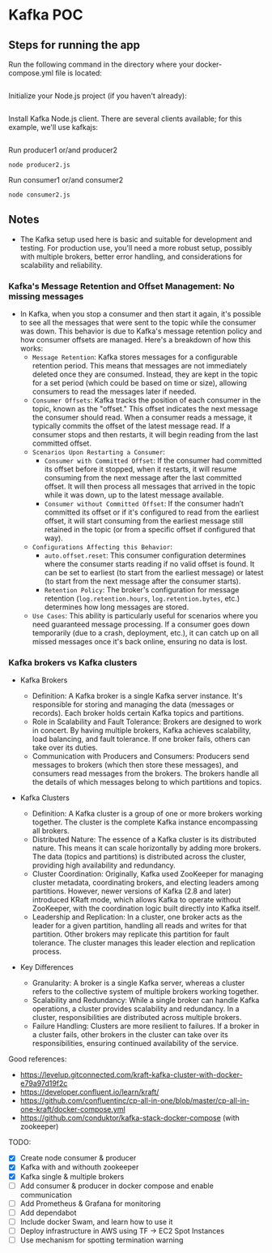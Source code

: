 # Kafka POC

## Steps for running the app

Run the following command in the directory where your docker-compose.yml file is located:

```docker-compose up
```

Initialize your Node.js project (if you haven't already):

```npm init -y
```

Install Kafka Node.js client. There are several clients available; for this example, we'll use kafkajs:

```npm install kafkajs
```

Run producer1 or/and producer2

```node producer1.js
node producer2.js
```

Run consumer1 or/and consumer2

```node consumer1.js
node consumer2.js
```

## Notes

- The Kafka setup used here is basic and suitable for development and testing. For production use, you'll need a more robust setup, possibly with multiple brokers, better error handling, and considerations for scalability and reliability.

### Kafka's Message Retention and Offset Management: No missing messages

- In Kafka, when you stop a consumer and then start it again, it's possible to see all the messages that were sent to the topic while the consumer was down. This behavior is due to Kafka's message retention policy and how consumer offsets are managed. Here's a breakdown of how this works:
  - `Message Retention`: Kafka stores messages for a configurable retention period. This means that messages are not immediately deleted once they are consumed. Instead, they are kept in the topic for a set period (which could be based on time or size), allowing consumers to read the messages later if needed.
  - `Consumer Offsets`: Kafka tracks the position of each consumer in the topic, known as the "offset." This offset indicates the next message the consumer should read. When a consumer reads a message, it typically commits the offset of the latest message read. If a consumer stops and then restarts, it will begin reading from the last committed offset.
  - `Scenarios Upon Restarting a Consumer`:
    - `Consumer with Committed Offset`: If the consumer had committed its offset before it stopped, when it restarts, it will resume consuming from the next message after the last committed offset. It will then process all messages that arrived in the topic while it was down, up to the latest message available.
    - `Consumer without Committed Offset`: If the consumer hadn’t committed its offset or if it's configured to read from the earliest offset, it will start consuming from the earliest message still retained in the topic (or from a specific offset if configured that way).
  - `Configurations Affecting this Behavior`:
    - `auto.offset.reset`: This consumer configuration determines where the consumer starts reading if no valid offset is found. It can be set to earliest (to start from the earliest message) or latest (to start from the next message after the consumer starts).
    - `Retention Policy`: The broker's configuration for message retention (`log.retention.hours`, `log.retention.bytes`, etc.) determines how long messages are stored.
  - `Use Cases`: This ability is particularly useful for scenarios where you need guaranteed message processing. If a consumer goes down temporarily (due to a crash, deployment, etc.), it can catch up on all missed messages once it's back online, ensuring no data is lost.

### Kafka brokers vs Kafka clusters

- Kafka Brokers
  - Definition: A Kafka broker is a single Kafka server instance. It's responsible for storing and managing the data (messages or records). Each broker holds certain Kafka topics and partitions.
  - Role in Scalability and Fault Tolerance: Brokers are designed to work in concert. By having multiple brokers, Kafka achieves scalability, load balancing, and fault tolerance. If one broker fails, others can take over its duties.
  - Communication with Producers and Consumers: Producers send messages to brokers (which then store these messages), and consumers read messages from the brokers. The brokers handle all the details of which messages belong to which partitions and topics.
  
- Kafka Clusters
  - Definition: A Kafka cluster is a group of one or more brokers working together. The cluster is the complete Kafka instance encompassing all brokers.
  - Distributed Nature: The essence of a Kafka cluster is its distributed nature. This means it can scale horizontally by adding more brokers. The data (topics and partitions) is distributed across the cluster, providing high availability and redundancy.
  - Cluster Coordination: Originally, Kafka used ZooKeeper for managing cluster metadata, coordinating brokers, and electing leaders among partitions. However, newer versions of Kafka (2.8 and later) introduced KRaft mode, which allows Kafka to operate without ZooKeeper, with the coordination logic built directly into Kafka itself.
  - Leadership and Replication: In a cluster, one broker acts as the leader for a given partition, handling all reads and writes for that partition. Other brokers may replicate this partition for fault tolerance. The cluster manages this leader election and replication process.

- Key Differences
  - Granularity: A broker is a single Kafka server, whereas a cluster refers to the collective system of multiple brokers working together.
  - Scalability and Redundancy: While a single broker can handle Kafka operations, a cluster provides scalability and redundancy. In a cluster, responsibilities are distributed across multiple brokers.
  - Failure Handling: Clusters are more resilient to failures. If a broker in a cluster fails, other brokers in the cluster can take over its responsibilities, ensuring continued availability of the service.


Good references: 
- https://levelup.gitconnected.com/kraft-kafka-cluster-with-docker-e79a97d19f2c
- https://developer.confluent.io/learn/kraft/
- https://github.com/confluentinc/cp-all-in-one/blob/master/cp-all-in-one-kraft/docker-compose.yml
- https://github.com/conduktor/kafka-stack-docker-compose (with zookeeper)

TODO:

- [x] Create node consumer & producer
- [x] Kafka with and withouth zookeeper
- [x] Kafka single & multiple brokers
- [ ] Add consumer & producer in docker compose and enable communication
- [ ] Add Prometheus & Grafana for monitoring
- [ ] Add dependabot
- [ ] Include docker Swam, and learn how to use it
- [ ] Deploy infrastructure in AWS using TF ->  EC2 Spot Instances
- [ ] Use mechanism for spotting termination warning
